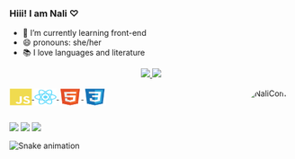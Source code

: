 ### Hiii! I am Nali ♡


- 🌱 I’m currently learning front-end
- 😄 pronouns: she/her
- 📚 I love languages and literature  

<div align="center">
  <a href="https://github.com/nComin">
  <img height="150em" src="https://github-readme-stats.vercel.app/api?username=nComin&show_icons=true&theme=dracula&include_all_commits=true&count_private=true"/>
  <img height="150em" src="https://github-readme-stats.vercel.app/api/top-langs/?username=nComin&layout=compact&langs_count=7&theme=dracula"/>
</div>

  </div>
<div style="display: inline_block"><br>
  <img align="center" alt="Rafa-Js" height="30" width="40" src="https://raw.githubusercontent.com/devicons/devicon/master/icons/javascript/javascript-plain.svg">
  <img align="center" alt="Rafa-React" height="30" width="40" src="https://raw.githubusercontent.com/devicons/devicon/master/icons/react/react-original.svg">
  <img align="center" alt="Rafa-HTML" height="30" width="40" src="https://raw.githubusercontent.com/devicons/devicon/master/icons/html5/html5-original.svg">
  <img align="center" alt="Rafa-CSS" height="30" width="40" src="https://raw.githubusercontent.com/devicons/devicon/master/icons/css3/css3-original.svg">
  <img align="right" alt="NaliComin" height="150" style="border-radius:50px;" src="https://user-images.githubusercontent.com/105800188/178119111-fbd75064-52b2-4123-b920-79855f79c8d3.png">
</div>

##

<div> 
  <a href="https://instagram.com/" target="_blank"><img src="https://img.shields.io/badge/-Instagram-%23E4405F?style=for-the-badge&logo=instagram&logoColor=white" target="_blank"></a>
  <a href = "mailto:nalissatc@hotmail.com"><img src="https://img.shields.io/badge/-Gmail-%23333?style=for-the-badge&logo=gmail&logoColor=white" target="_blank"></a>
  <a href="https://www.linkedin.com/in/Nalissa-Comin-45875016a" target="_blank"><img src="https://img.shields.io/badge/-LinkedIn-%230077B5?style=for-the-badge&logo=linkedin&logoColor=white" target="_blank"></a> 
  
   
   ![Snake animation](https://github.com/nComin/nComin/blob/output/github-contribution-grid-snake.svg)
   
</div>
